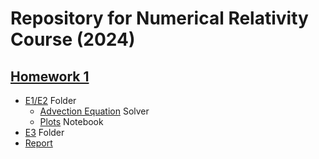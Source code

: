 # Repository for Numerical Relativity Course (2024)

## [Homework 1](https://github.com/F3Solid/numerical_relativity_bicocca_2024_exercises/blob/main/Homework_1/Numerical_Relativity_2024_exercise_01.pdf)
+ [E1/E2](https://github.com/F3Solid/numerical_relativity_bicocca_2024_exercises/tree/main/Homework_1/E1_E2) Folder
  + [Advection Equation](https://github.com/F3Solid/numerical_relativity_bicocca_2024_exercises/blob/main/Homework_1/E1_E2/Advection_Equation.ipynb) Solver
  + [Plots](https://github.com/F3Solid/numerical_relativity_bicocca_2024_exercises/blob/main/Homework_1/E1_E2/Plots.ipynb) Notebook
+ [E3](url) Folder
+ [Report](url)
